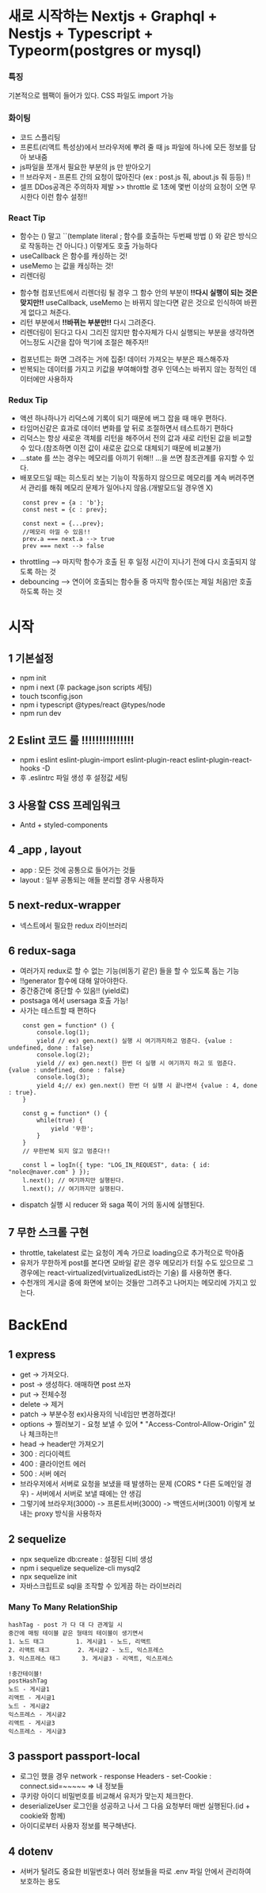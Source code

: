 # 새로 시작하는 Nextjs + Graphql + Nestjs + Typescript + Typeorm(postgres or mysql)

### 특징

기본적으로 웹팩이 들어가 있다.
CSS 파일도 import 가능

### 화이팅

- 코드 스플리팅
- 프론트(리액트 특성상)에서 브라우저에 뿌려 줄 때 js 파일에 하나에 모든 정보를 담아 보내줌
- js파일을 쪼개서 필요한 부분의 js 만 받아오기
- !! 브라우저 - 프론트 간의 요청이 많아진다 (ex : post.js 줘, about.js 줘 등등) !!
- 셀프 DDos공격은 주의하자 제발 >> throttle 로 1초에 몇번 이상의 요청이 오면 무시한다 이런 함수 설정!!

### React Tip

- 함수는 () 말고 ``(template literal ; 함수를 호출하는 두번째 방법 () 와 같은 방식으로 작동하는 건 아니다.) 이렇게도 호출 가능하다
- useCallback 은 함수를 캐싱하는 것!
- useMemo 는 값을 캐싱하는 것!
- 리렌더링

* 함수형 컴포넌트에서 리렌더링 될 경우 그 함수 안의 부분이 **!!다시 실행이 되는 것은 맞지만!!** useCallback, useMemo 는 바뀌지 않는다면 같은 것으로 인식하여 바뀐게 없다고 쳐준다.
* 리턴 부분에서 **!!바뀌는 부분만!!** 다시 그려준다.
* 리렌더링이 된다고 다시 그리진 않지만 함수자체가 다시 실행되는 부분을 생각하면 어느정도 시간을 잡아 먹기에 조절은 해주자!!

- 컴포넌트는 화면 그려주는 거에 집중! 데이터 가져오는 부분은 패스해주자
- 반복되는 데이터를 가지고 키값을 부여해야할 경우 인덱스는 바뀌지 않는 정적인 데이터에만 사용하자

### Redux Tip

- 액션 하나하나가 리덕스에 기록이 되기 때문에 버그 잡을 때 매우 편하다.
- 타임머신같은 효과로 데이터 변화를 앞 뒤로 조절하면서 테스트하기 편하다
- 리덕스는 항상 새로운 객체를 리턴을 해주어서 전의 값과 새로 리턴된 값을 비교할 수 있다.(참조하면 이전 값이 새로운 값으로 대체되기 때문에 비교불가)
- ...state 를 쓰는 경우는 메모리를 아끼기 위해!! ...을 쓰면 참조관계를 유지할 수 있다.
- 배포모드일 때는 히스토리 보는 기능이 작동하지 않으므로 메모리를 계속 버려주면서 관리를 해줘 메모리 문제가 일어나지 않음.(개발모드일 경우엔 X)

```
    const prev = {a : 'b'};
    const nest = {c : prev};

    const next = {...prev};
    //메모리 아낄 수 있음!!
    prev.a === next.a --> true
    prev === next --> false
```

- throttling --> 마지막 함수가 호출 된 후 일정 시간이 지나기 전에 다시 호출되지 않도록 하는 것
- debouncing --> 연이어 호출되는 함수들 중 마지막 함수(또는 제일 처음)만 호출하도록 하는 것

# 시작

## 1 기본설정

- npm init
- npm i next (후 package.json scripts 세팅)
- touch tsconfig.json
- npm i typescript @types/react @types/node
- npm run dev

## 2 Eslint 코드 룰 !!!!!!!!!!!!!!!

- npm i eslint eslint-plugin-import eslint-plugin-react eslint-plugin-react-hooks -D
- 후 .eslintrc 파일 생성 후 설정값 세팅

## 3 사용할 CSS 프레임워크

- Antd + styled-components

## 4 \_app , layout

- app : 모든 것에 공통으로 들어가는 것들
- layout : 일부 공통되는 애들 분리할 경우 사용하자

## 5 next-redux-wrapper

- 넥스트에서 필요한 redux 라이브러리

## 6 redux-saga

- 여러가지 redux로 할 수 없는 기능(비동기 같은) 들을 할 수 있도록 돕는 기능
- !!generator 함수에 대해 알아야한다.
- 중간중간에 중단할 수 있음!! (yield로)
- postsaga 에서 usersaga 호출 가능!
- 사가는 테스트할 때 편하다

```
    const gen = function* () {
        console.log(1);
        yield // ex) gen.next() 실행 시 여기까지하고 멈춘다. {value : undefined, done : false}
        console.log(2);
        yield // ex) gen.next() 한번 더 실행 시 여기까지 하고 또 멈춘다. {value : undefined, done : false}
        console.log(3);
        yield 4;// ex) gen.next() 한번 더 실행 시 끝나면서 {value : 4, done : true}.
    }

    const g = function* () {
        while(true) {
            yield '무한';
        }
    }
    // 무한반복 되지 않고 멈춘다!!

    const l = logIn({ type: "LOG_IN_REQUEST", data: { id: "nolec@naver.com" } });
    l.next(); // 여기까지만 실행된다.
    l.next(); // 여기까지만 실행된다.
```

- dispatch 실행 시 reducer 와 saga 쪽이 거의 동시에 실행된다.

## 7 무한 스크롤 구현

- throttle, takelatest 로는 요청이 계속 가므로 loading으로 추가적으로 막아줌
- 유저가 무한하게 post를 본다면 모바일 같은 경우 메모리가 터질 수도 있으므로 그 경우에는 react-virtualized(virtualizedList라는 기술) 를 사용하면 좋다.
- 수천개의 게시글 중에 화면에 보이는 것들만 그려주고 나머지는 메모리에 가지고 있는다.

# BackEnd

## 1 express

- get -> 가져오다.
- post -> 생성하다. 애매하면 post 쓰자
- put -> 전체수정
- delete -> 제거
- patch -> 부분수정 ex)사용자의 닉네임만 변경하겠다!
- options -> 찔러보기 - 요청 보낼 수 있어 \* "Access-Control-Allow-Origin" 있나 체크하는!!
- head -> header만 가져오기
- 300 : 리다이렉트
- 400 : 클라이언트 에러
- 500 : 서버 에러
- 브라우저에서 서버로 요청을 보냈을 때 발생하는 문제 (CORS \* 다른 도메인일 경우) - 서버에서 서버로 보낼 때에는 안 생김
- 그렇기에 브라우저(3000) -> 프론트서버(3000) -> 백엔드서버(3001) 이렇게 보내는 proxy 방식을 사용하자

## 2 sequelize

- npx sequelize db:create : 설정된 디비 생성
- npm i sequelize sequelize-cli mysql2
- npx sequelize init
- 자바스크립트로 sql을 조작할 수 있게끔 하는 라이브러리

### Many To Many RelationShip

```
hashTag - post 가 다 대 다 관계일 시
중간에 매핑 테이블 같은 형태의 테이블이 생기면서
1. 노드 태그         1. 게시글1 - 노드, 리액트
2. 리액트 태그        2. 게시글2 - 노드, 익스프레스
3. 익스프레스 태그      3. 게시글3 - 리액트, 익스프레스

!중간테이블!
postHashTag
노드 - 게시글1
리액트 - 게시글1
노드 - 게시글2
익스프레스 - 게시글2
리액트 - 게시글3
익스프레스 - 게시글3
```

## 3 passport passport-local

- 로그인 했을 경우 network - response Headers - set-Cookie : connect.sid=~~~~~ => 내 정보들
- 쿠키랑 아이디 비밀번호를 비교해서 유저가 맞는지 체크한다.
- deserializeUser 로그인을 성공하고 나서 그 다음 요청부터 매번 실행된다.(id + cookie와 함께)
- 아이디로부터 사용자 정보를 복구해낸다.

## 4 dotenv

- 서버가 털려도 중요한 비밀번호나 여러 정보들을 따로 .env 파일 안에서 관리하여 보호하는 용도
